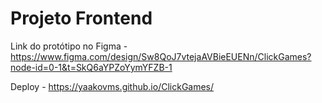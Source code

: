# Projeto Frontend 

Link do protótipo no Figma - https://www.figma.com/design/Sw8QoJ7vtejaAVBieEUENn/ClickGames?node-id=0-1&t=SkQ6aYPZoYymYFZB-1

Deploy - https://yaakovms.github.io/ClickGames/
